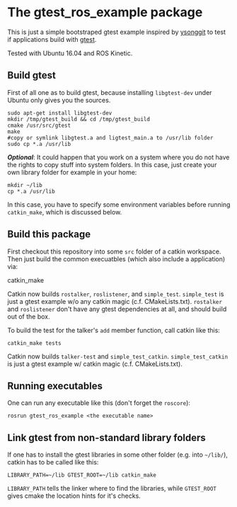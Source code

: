 # The gtest_ros_example package

This is just a simple bootstraped gtest example inspired by [ysonggit](http://ysonggit.github.io/coding/2014/12/19/use-gtest-in-ros-program.html) to test if applications build with [gtest](https://en.wikipedia.org/wiki/Google_Test).

Tested with Ubuntu 16.04 and ROS Kinetic.

## Build gtest

First of all one as to build gtest, because installing `libgtest-dev` under Ubuntu only gives you the sources.

    sudo apt-get install libgtest-dev
    mkdir /tmp/gtest_build && cd /tmp/gtest_build
    cmake /usr/src/gtest
    make
    #copy or symlink libgtest.a and ligtest_main.a to /usr/lib folder
    sudo cp *.a /usr/lib

***Optional***: It could happen that you work on a system where you do not have the rights to copy stuff into system folders.
In this case, just create your own library folder for example in your home:

    mkdir ~/lib
    cp *.a /usr/lib

In this case, you have to specify some environment variables before running `catkin_make`, which is discussed below.

## Build this package

First checkout this repository into some `src` folder of a catkin workspace.
Then just build the common execuatbles (which also include a  application) via:

   catkin_make

Catkin now builds `rostalker`, `roslistener`, and `simple_test`.
`simple_test` is just a gtest example w/o any catkin magic (c.f. CMakeLists.txt).
`rostalker` and `roslistener` don't have any gtest dependencies at all, and should build out of the box.

To build the test for the talker's `add` member function, call catkin like this:

    catkin_make tests

Catkin now builds `talker-test` and `simple_test_catkin`.
`simple_test_catkin` is just a gtest example w/ catkin magic (c.f. CMakeLists.txt).

## Running executables

One can run any executable like this (don't forget the `roscore`):

    rosrun gtest_ros_example <the executable name>

## Link gtest from non-standard library folders

If one has to install the gtest libraries in some other folder (e.g. into `~/lib/`), catkin has to be called like this:

    LIBRARY_PATH=~/lib GTEST_ROOT=~/lib catkin_make

`LIBRARY_PATH` tells the linker where to find the libraries, while `GTEST_ROOT` gives cmake the location hints for it's checks.
